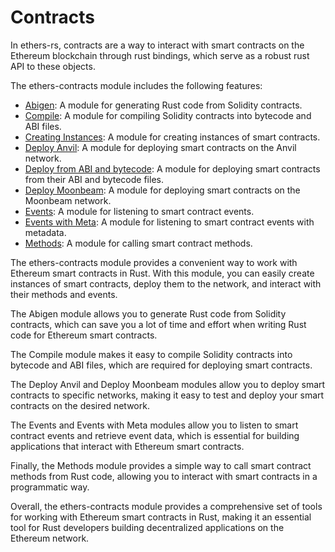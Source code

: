 # Contracts

In ethers-rs, contracts are a way to interact with smart contracts on the Ethereum blockchain through rust bindings, which serve as a robust rust API to these objects.

The ethers-contracts module includes the following features:

- [Abigen](): A module for generating Rust code from Solidity contracts.
- [Compile](): A module for compiling Solidity contracts into bytecode and ABI files.
- [Creating Instances](): A module for creating instances of smart contracts.
- [Deploy Anvil](): A module for deploying smart contracts on the Anvil network.
- [Deploy from ABI and bytecode](): A module for deploying smart contracts from their ABI and bytecode files.
- [Deploy Moonbeam](): A module for deploying smart contracts on the Moonbeam network.
- [Events](): A module for listening to smart contract events.
- [Events with Meta](): A module for listening to smart contract events with metadata.
- [Methods](): A module for calling smart contract methods.

The ethers-contracts module provides a convenient way to work with Ethereum smart contracts in Rust. With this module, you can easily create instances of smart contracts, deploy them to the network, and interact with their methods and events.

The Abigen module allows you to generate Rust code from Solidity contracts, which can save you a lot of time and effort when writing Rust code for Ethereum smart contracts.

The Compile module makes it easy to compile Solidity contracts into bytecode and ABI files, which are required for deploying smart contracts.

The Deploy Anvil and Deploy Moonbeam modules allow you to deploy smart contracts to specific networks, making it easy to test and deploy your smart contracts on the desired network.

The Events and Events with Meta modules allow you to listen to smart contract events and retrieve event data, which is essential for building applications that interact with Ethereum smart contracts.

Finally, the Methods module provides a simple way to call smart contract methods from Rust code, allowing you to interact with smart contracts in a programmatic way.

Overall, the ethers-contracts module provides a comprehensive set of tools for working with Ethereum smart contracts in Rust, making it an essential tool for Rust developers building decentralized applications on the Ethereum network.
